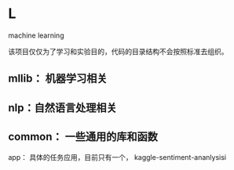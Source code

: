 L
=

machine  learning

该项目仅仅为了学习和实验目的，代码的目录结构不会按照标准去组织。

mllib： 机器学习相关
-
nlp：自然语言处理相关
-
common： 一些通用的库和函数
-
app： 具体的任务应用，目前只有一个， kaggle-sentiment-ananlysisi
